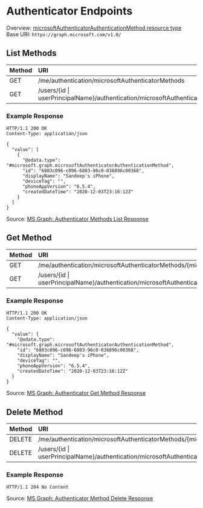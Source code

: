 # Authenticator Endpoints
Overview: [microsoftAuthenticatorAuthenticationMethod resource type](https://learn.microsoft.com/en-us/graph/api/resources/microsoftauthenticatorauthenticationmethod?view=graph-rest-1.0)  
Base URI: ```https://graph.microsoft.com/v1.0/```

## List Methods
| Method   | URI |
| :------- | :------- |
| GET | /me/authentication/microsoftAuthenticatorMethods |
| GET | /users/{id \| userPrincipalName}/authentication/microsoftAuthenticatorMethods |

### Example Response
```
HTTP/1.1 200 OK
Content-Type: application/json

{
  "value": [
    {
      "@odata.type": "#microsoft.graph.microsoftAuthenticatorAuthenticationMethod",
      "id": "6803c096-c096-6803-96c0-036896c00368",
      "displayName": "Sandeep's iPhone",
      "deviceTag": "",
      "phoneAppVersion": "6.5.4",
      "createdDateTime": "2020-12-03T23:16:12Z"
    }
  ]
}
```
Source: [MS Graph: Authenticator Methods List Response](https://learn.microsoft.com/en-us/graph/api/microsoftauthenticatorauthenticationmethod-list?view=graph-rest-1.0&tabs=http#response-1)

## Get Method
| Method   | URI |
| :------- | :------- |
| GET | /me/authentication/microsoftAuthenticatorMethods/{microsoftAuthenticatorAuthenticationMethodId} |
| GET | /users/{id \| userPrincipalName}/authentication/microsoftAuthenticatorMethods/{microsoftAuthenticatorAuthenticationMethodId} |

### Example Response
```
HTTP/1.1 200 OK
Content-Type: application/json

{
  "value": {
    "@odata.type": "#microsoft.graph.microsoftAuthenticatorAuthenticationMethod",
    "id": "6803c096-c096-6803-96c0-036896c00368",
    "displayName": "Sandeep's iPhone",
    "deviceTag": "",
    "phoneAppVersion": "6.5.4",
    "createdDateTime": "2020-12-03T23:16:12Z"
  }
}
```
Source: [MS Graph: Authenticator Get Method Response](https://learn.microsoft.com/en-us/graph/api/microsoftauthenticatorauthenticationmethod-get?view=graph-rest-1.0&tabs=http#response-1)

## Delete Method
| Method   | URI |
| :------- | :------- |
| DELETE | /me/authentication/microsoftAuthenticatorMethods/{microsoftAuthenticatorAuthenticationMethodId} |
| DELETE | /users/{id \| userPrincipalName}/authentication/microsoftAuthenticatorMethods/{microsoftAuthenticatorAuthenticationMethodId} |

### Example Response
```
HTTP/1.1 204 No Content
```
Source: [MS Graph: Authenticator Method Delete Response](https://learn.microsoft.com/en-us/graph/api/microsoftauthenticatorauthenticationmethod-delete?view=graph-rest-1.0&tabs=http#response-1)
